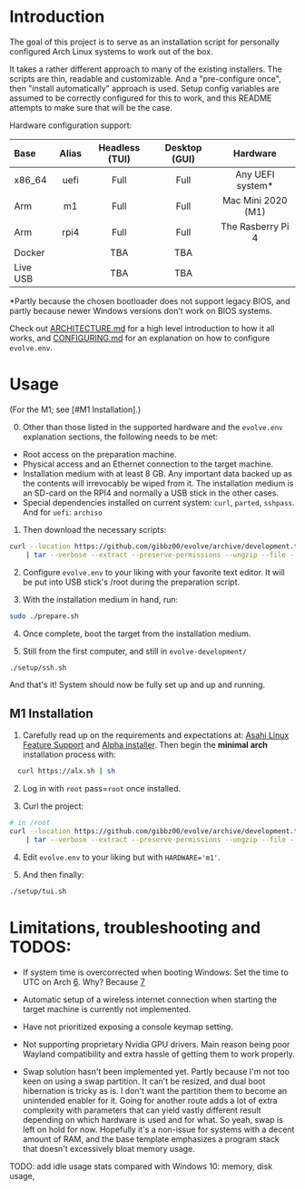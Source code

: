# Introduction

The goal of this project is to serve as an installation script for personally configured Arch Linux systems to work out of the box. 

It takes a rather different approach to many of the existing installers. The scripts are thin, readable and customizable. And a "pre-configure once", then "install automatically" approach is used. Setup config variables are assumed to be correctly configured for this to work, and this README attempts to make sure that will be the case.

Hardware configuration support:

| Base     | Alias | Headless (TUI) | Desktop (GUI) | Hardware                               |
| :---     | :---: | :---:          | :---:         | :---:                                  |          
| x86_64   | uefi  | Full           | Full          | Any UEFI system*                       | 
| Arm      | m1    | Full           | Full          | Mac Mini 2020 (M1)                     | 
| Arm      | rpi4  | Full           | Full          | The Rasberry Pi 4                      | 
| Docker   |       | TBA            | TBA           |                                        |
| Live USB |       | TBA            | TBA           |                                        |

*Partly because the chosen bootloader does not support legacy BIOS, and partly because newer Windows versions don't work on BIOS systems.

Check out [ARCHITECTURE.md](ARCHITECTURE.md) for a high level introduction to how it all works, and [CONFIGURING.md](CONFIGURING.md) for an explanation on how to configure `evolve.env`.
 
# Usage

(For the M1; see [#M1 Installation].)

0. Other than those listed in the supported hardware and the `evolve.env` explanation sections, the following needs to be met:
* Root access on the preparation machine.
* Physical access and an Ethernet connection to the target machine.
* Installation medium with at least 8 GB. Any important data backed up as the contents will irrevocably be wiped from it.
The installation medium is an SD-card on the RPI4 and normally a USB stick in the other cases.
* Special dependencies installed on current system: `curl`, `parted`, `sshpass`. And for `uefi`: `archiso`

1. Then download the necessary scripts:

```bash
curl --location https://github.com/gibbz00/evolve/archive/development.tar.gz \
    | tar --verbose --extract --preserve-permissions --ungzip --file -
```

2. Configure `evolve.env` to your liking with your favorite text editor. It will be put into USB stick's /root during the preparation script.

3. With the installation medium in hand, run:

```bash
sudo ./prepare.sh
```

4. Once complete, boot the target from the installation medium.

5. Still from the first computer, and still in `evolve-development/`

```bash
./setup/ssh.sh
```

And that's it! System should now be fully set up and up and running.

## M1 Installation

1. Carefully read up on the requirements and expectations at: [Asahi Linux Feature Support](https://github.com/AsahiLinux/docs/wiki/Feature-Support) and [Alpha installer](https://asahilinux.org/2022/03/asahi-linux-alpha-release/). Then begin the **minimal arch** installation process with:

```bash
  curl https://alx.sh | sh  
```

2. Log in with `root` pass=`root` once installed.

3. Curl the project:

```bash
# in /root
curl --location https://github.com/gibbz00/evolve/archive/development.tar.gz \
    | tar --verbose --extract --preserve-permissions --ungzip --file -
```

4. Edit `evolve.env` to your liking but with `HARDWARE='m1'`.

5. And then finally: 

```bash
./setup/tui.sh
```

# Limitations, troubleshooting and TODOS:

* If system time is overcorrected when booting Windows:
Set the time to UTC on Arch [6](https://wiki.archlinux.org/title/System_time#UTC_in_Microsoft_Windows). Why? Because [7](https://wiki.archlinux.org/title/System_time#Time_standard)

* Automatic setup of a wireless internet connection when starting the target machine is currently not implemented.

* Have not prioritized exposing a console keymap setting.

* Not supporting proprietary Nvidia GPU drivers. Main reason being poor Wayland compatibility and extra hassle of getting them to work properly.

* Swap solution hasn't been implemented yet. Partly because I'm not too keen on using a swap partition. It can't be resized, and dual boot hibernation is tricky as is. I don't want the partition them to become an unintended enabler for it. Going for another route adds a lot of extra complexity with parameters that can yield vastly different result depending on which hardware is used and for what. So yeah, swap is left on hold for now.
Hopefully it's a non-issue for systems with a decent amount of RAM, and the base template emphasizes a program stack that doesn't excessively bloat memory usage.

TODO: add idle usage stats compared with Windows 10:
memory,
disk usage,
